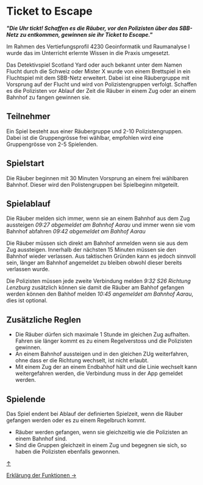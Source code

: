 <a id="top"></a>

# Ticket to Escape
***"Die Uhr tickt! Schaffen es die Räuber, vor den Polizisten über das SBB-Netz zu entkommen, gewinnen sie ihr Ticket to Escape."***

Im Rahmen des Vertiefungsprofil 4230 Geoinformatik und Raumanalyse I wurde das im Unterricht erlernte Wissen in die Praxis umgesetzt. 

Das Detektivspiel Scotland Yard oder auch bekannt unter dem Namen Flucht durch die Schweiz oder Mister X wurde von einem Brettspiel in ein Fluchtspiel mit dem SBB-Netz erweitert. Dabei ist eine Räubergruppe mit Vorsprung auf der Flucht und wird von Polizistengruppen verfolgt. Schaffen es die Polizisten vor Ablauf der Zeit die Räuber in einem Zug oder an einem Bahnhof zu fangen gewinnen sie. 

## Teilnehmer
Ein Spiel besteht aus einer Räubergruppe und 2-10 Polizistengruppen. Dabei ist die Gruppengrösse frei wählbar, empfohlen wird eine Gruppengrösse von 2-5 Spielenden.

## Spielstart

Die Räuber beginnen mit 30 Minuten Vorsprung an einem frei wählbaren Bahnhof. Dieser wird den Polistengruppen bei Spielbeginn mitgeteilt. 

## Spielablauf

Die Räuber melden sich immer, wenn sie an einem Bahnhof aus dem Zug aussteigen *09:27 abgemeldet am Bahnhof Aarau* und immer wenn sie vom Bahnhof abfahren *09:42 abgemeldet am Bahhof Aarau*

Die Räuber müssen sich direkt am Bahnhof anmelden wenn sie aus dem Zug aussteigen. Innerhalb der nächsten 15 Minuten müssen sie den Bahnhof wieder verlassen. Aus taktischen Gründen kann es jedoch sinnvoll sein, länger am Bahnhof angemeldet zu bleiben obwohl dieser bereits verlassen wurde.

Die Polizisten müssen jede zweite Verbindung melden *9:32 S26 Richtung Lenzburg* zusätzlich können sie damit die Räuber am Bahhof gefangen werden können den Bahhof melden *10:45 angemeldet am Bahnhof Aarau*, dies ist optional.

## Zusätzliche Reglen 
- Die Räuber dürfen sich maximale 1 Stunde im gleichen Zug aufhalten. Fahren sie länger kommt es zu einem Regelverstoss und die Polizisten gewinnen. 
- An einem Bahnhof aussteigen und in den gleichen ZUg weiterfahren, ohne dass er die Richtung wechselt, ist nicht erlaubt. 
- Mit einem Zug der an einem Endbahhof hält und die Linie wechselt kann weitergefahren werden, die Verbindung muss in der App gemeldet werden. 

## Spielende 

Das Spiel endent bei Ablauf der definierten Spielzeit, wenn die Räuber gefangen werden oder es zu einem Regelbruch kommt.
- Räuber werden gefangen, wenn sie gleichzeitig wie die Polizisten an einem Bahnhof sind. 
- Sind die Gruppen gleichzeit in einem Zug und begegnen sie sich, so haben die Polizisten ebenfalls gewonnen. 

[↑](#top)


<div style="display: flex; justify-content: space-between;">
  <div>
    <a href="funktionen.html">Erklärung der Funktionen →</a>
  </div>
</div>